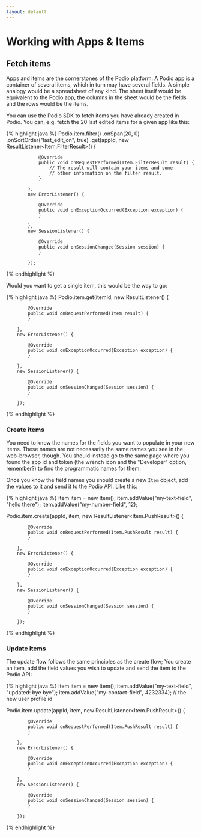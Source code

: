 ```yaml
---
layout: default
---
```

# Working with Apps & Items

## Fetch items
Apps and items are the cornerstones of the Podio platform. A Podio app is a container of several items, which in turn may have several fields. A simple analogy would be a spreadsheet of any kind. The sheet itself would be equivalent to the Podio app, the columns in the sheet would be the fields and the rows would be the items.

You can use the Podio SDK to fetch items you have already created in Podio. You can, e.g. fetch the 20 last edited items for a given app like this:

{% highlight java %}
Podio.item.filter()
        .onSpan(20, 0)
        .onSortOrder("last_edit_on", true)
        .get(appId,
            new ResultListener<Item.FilterResult>() {

                @Override
                public void onRequestPerformed(Item.FilterResult result) {
                    // The result will contain your items and some
                    // other information on the filter result.
                }

            },
            new ErrorListener() {

                @Override
                public void onExceptionOccurred(Exception exception) {
                }

            },
            new SessionListener() {

                @Override
                public void onSessionChanged(Session session) {
                }

            });
{% endhighlight %}

Would you want to get a single item, this would be the way to go:

{% highlight java %}
Podio.item.get(itemId,
        new ResultListener<Item>() {

            @Override
            public void onRequestPerformed(Item result) {
            }

        },
        new ErrorListener() {

            @Override
            public void onExceptionOccurred(Exception exception) {
            }

        },
        new SessionListener() {

            @Override
            public void onSessionChanged(Session session) {
            }

        });
{% endhighlight %}

### Create items ###
You need to know the names for the fields you want to populate in your new items. These names are not necessarily the same names you see in the web-browser, though. You should instead go to the same page where you found the app id and token (the wrench icon and the "Developer" option, remember?) to find the programmatic names for them.

Once you know the field names you should create a new `Item` object, add the values to it and send it to the Podio API. Like this:

{% highlight java %}
Item item = new Item();
item.addValue("my-text-field", "hello there");
item.addValue("my-number-field", 12);

Podio.item.create(appId, item,
        new ResultListener<Item.PushResult>() {

            @Override
            public void onRequestPerformed(Item.PushResult result) {
            }

        },
        new ErrorListener() {

            @Override
            public void onExceptionOccurred(Exception exception) {
            }

        },
        new SessionListener() {

            @Override
            public void onSessionChanged(Session session) {
            }

        });
{% endhighlight %}

### Update items ###
The update flow follows the same principles as the create flow; You create an item, add the field values you wish to update and send the item to the Podio API:

{% highlight java %}
Item item = new Item();
item.addValue("my-text-field", "updated: bye bye");
item.addValue("my-contact-field", 4232334); // the new user profile id

Podio.item.update(appId, item,
        new ResultListener<Item.PushResult>() {

            @Override
            public void onRequestPerformed(Item.PushResult result) {
            }

        },
        new ErrorListener() {

            @Override
            public void onExceptionOccurred(Exception exception) {
            }

        },
        new SessionListener() {

            @Override
            public void onSessionChanged(Session session) {
            }

        });
{% endhighlight %}
